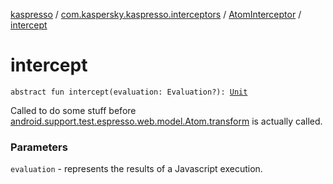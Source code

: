 [kaspresso](../../index.md) / [com.kaspersky.kaspresso.interceptors](../index.md) / [AtomInterceptor](index.md) / [intercept](./intercept.md)

# intercept

`abstract fun intercept(evaluation: Evaluation?): `[`Unit`](https://kotlinlang.org/api/latest/jvm/stdlib/kotlin/-unit/index.html)

Called to do some stuff before [android.support.test.espresso.web.model.Atom.transform](#) is actually called.

### Parameters

`evaluation` - represents the results of a Javascript execution.
